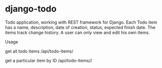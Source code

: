 # django-todo

Todo application, working with REST framework for Django. Each Todo item has a name, description, date of creation, status, expected finish date. 
The items track change history. A user can only view and edit his own items.

Usage

get all todo items
/api/todo-items/

get a particular item by ID
/api/todo-items/<pk>/

